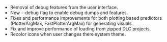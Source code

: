  - Removal of debug features from the user interface.
 - New --debug flag to enable debug dumps and features.
 - Fixes and performance improvements for both plotting based predictors (PlotterArgMax, FastPlotterArgMax) for generating visuals.
 - Fix and improve performance of loading from zipped DLC projects.
 - Recolor icons when user changes there system theme.